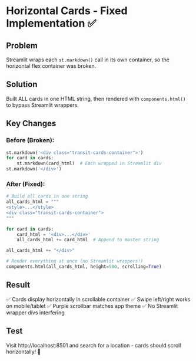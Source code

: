 # Horizontal Cards - Fixed Implementation ✅

## Problem
Streamlit wraps each `st.markdown()` call in its own container, so the horizontal flex container was broken.

## Solution
Built ALL cards in one HTML string, then rendered with `components.html()` to bypass Streamlit wrappers.

## Key Changes

### Before (Broken):
```python
st.markdown('<div class="transit-cards-container">')
for card in cards:
    st.markdown(card_html)  # Each wrapped in Streamlit div
st.markdown('</div>')
```

### After (Fixed):
```python
# Build all cards in one string
all_cards_html = """
<style>...</style>
<div class="transit-cards-container">
"""

for card in cards:
    card_html = '<div>...</div>'
    all_cards_html += card_html  # Append to master string

all_cards_html += "</div>"

# Render everything at once (no Streamlit wrappers!)
components.html(all_cards_html, height=500, scrolling=True)
```

## Result
✅ Cards display horizontally in scrollable container
✅ Swipe left/right works on mobile/tablet
✅ Purple scrollbar matches app theme
✅ No Streamlit wrapper divs interfering

## Test
Visit http://localhost:8501 and search for a location - cards should scroll horizontally! 🎉





